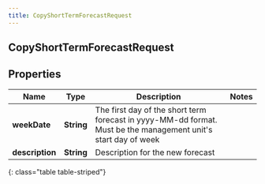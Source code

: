 ```yaml
---
title: CopyShortTermForecastRequest
---
```

## CopyShortTermForecastRequest


## Properties

| Name | Type | Description | Notes |
| ------------ | ------------- | ------------- | ------------- |
| **weekDate** | **String** | The first day of the short term forecast in yyyy-MM-dd format.  Must be the management unit&#39;s start day of week |  |
| **description** | **String** | Description for the new forecast |  |
{: class="table table-striped"}



